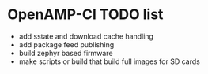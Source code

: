 # OpenAMP-CI TODO list
* add sstate and download cache handling
* add package feed publishing
* build zephyr based firmware
* make scripts or build that build full images for SD cards
